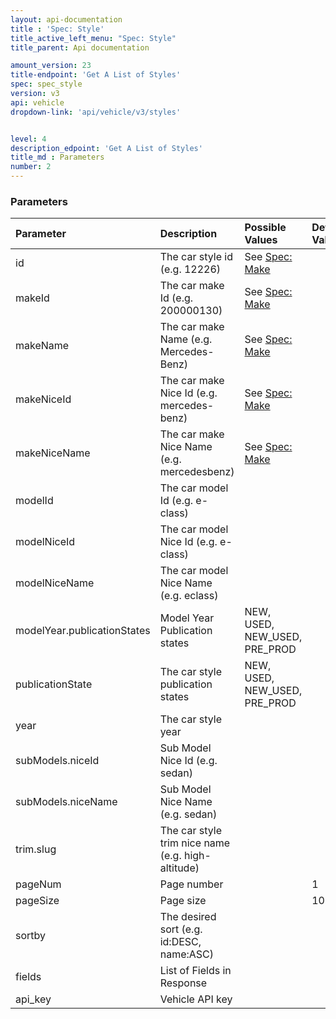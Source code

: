 ```yaml
---
layout: api-documentation
title : 'Spec: Style'
title_active_left_menu: "Spec: Style"
title_parent: Api documentation

amount_version: 23
title-endpoint: 'Get A List of Styles'
spec: spec_style
version: v3
api: vehicle
dropdown-link: 'api/vehicle/v3/styles'


level: 4
description_edpoint: 'Get A List of Styles'
title_md : Parameters
number: 2
---
```


### Parameters

| Parameter                   | Description                                           | Possible Values     | Default Value | Required |
|:----------------------------|:------------------------------------------------------|:-----------------   |:------------- |:-------- |
| id                          | The car style id (e.g. 12226)                         | See [Spec: Make](/api-documentation/vehicle/spec_make/v3/03_list_of_makes/api-description.html) | | No  |
| makeId                      | The car make Id (e.g. 200000130)                      | See [Spec: Make](/api-documentation/vehicle/spec_make/v3/03_list_of_makes/api-description.html) | | No  |
| makeName                    | The car make Name (e.g. Mercedes-Benz)                | See [Spec: Make](/api-documentation/vehicle/spec_make/v3/03_list_of_makes/api-description.html) | | No  |
| makeNiceId                  | The car make Nice Id (e.g. mercedes-benz)             | See [Spec: Make](/api-documentation/vehicle/spec_make/v3/03_list_of_makes/api-description.html) | | No  |
| makeNiceName                | The car make Nice Name (e.g. mercedesbenz)            | See [Spec: Make](/api-documentation/vehicle/spec_make/v3/03_list_of_makes/api-description.html) | | No  |
| modelId                     | The car model Id (e.g. e-class)                       |                     |               | No       |
| modelNiceId                 | The car model Nice Id (e.g. e-class)                  |                     |               | No       |
| modelNiceName               | The car model Nice Name (e.g. eclass)                 |                     |               | No       |
| modelYear.publicationStates | Model Year Publication states                         | NEW, USED, NEW_USED, PRE_PROD |               | No       |
| publicationState            | The car style publication states                      | NEW, USED, NEW_USED, PRE_PROD |               | No       |
| year                        | The car style year                                    |                     |               | No       |
| subModels.niceId            | Sub Model Nice Id (e.g. sedan)                        |                     |               | No       |
| subModels.niceName          | Sub Model Nice Name (e.g. sedan)                      |                     |               | No       |
| trim.slug                   | The car style trim nice name (e.g. high-altitude)     |                     |               | No       |
| pageNum                     | Page number                                           |                     | 1             | No       |
| pageSize                    | Page size                                             |                     | 10            | No       |
| sortby                      | The desired sort (e.g. id:DESC, name:ASC)             |                     |               | No       |
| fields                      | List of Fields in Response                            |                     |               | No       |
| api_key                     | Vehicle API key                                       |                     |               | Yes      |